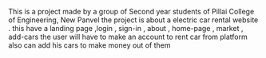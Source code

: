 This is a project made by a group of Second year students of Pillai College of Engineering, New Panvel the project is about a electric car rental website . 
this have a landing page ,login , sign-in , about , home-page , market , add-cars 
the user will have to make an account to rent car from platform also can add his cars to make money out of them 
